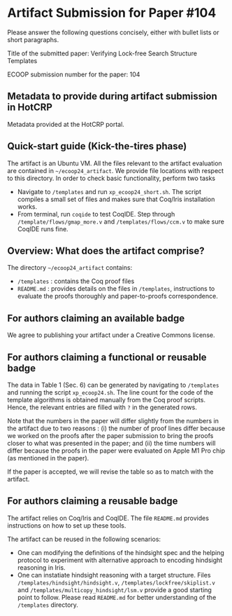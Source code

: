 # Artifact Submission for Paper #104

Please answer the following questions concisely, either with bullet lists or short paragraphs.

Title of the submitted paper: Verifying Lock-free Search Structure Templates

ECOOP submission number for the paper: 104

## Metadata to provide during artifact submission in HotCRP

Metadata provided at the HotCRP portal. 

## Quick-start guide (Kick-the-tires phase)

The artifact is an Ubuntu VM. All the files relevant to the artifact evaluation are contained in `~/ecoop24_artifact`. We provide file locations with respect to this directory. In order to check basic functionality, perform two tasks 
* Navigate to `/templates` and run `xp_ecoop24_short.sh`. The script compiles a small set of files and makes sure that Coq/Iris installation works.
* From terminal, run `coqide` to test CoqIDE. Step through `/template/flows/gmap_more.v` and `/templates/flows/ccm.v` to make sure CoqIDE runs fine.

## Overview: What does the artifact comprise?

The directory `~/ecoop24_artifact` contains: 

* `/templates` : contains the Coq proof files
* `README.md` : provides details on the files in `/templates`, instructions to evaluate the proofs thoroughly and paper-to-proofs correspondence. 

## For authors claiming an available badge

We agree to publishing your artifact under a Creative Commons license.

## For authors claiming a functional or reusable badge

The data in Table 1 (Sec. 6) can be generated by navigating to `/templates` and running the script `xp_ecoop24.sh`. The line count for the code of the template algorithms is obtained manually from the Coq proof scripts. Hence, the relevant entries are filled with `?` in the generated rows.

Note that the numbers in the paper will differ slightly from the numbers in the artifact due to two reasons : (i) the number of proof lines differ because we worked on the proofs after the paper submission to bring the proofs closer to what was presented in the paper; and (ii) the time numbers will differ because the proofs in the paper were evaluated on Apple M1 Pro chip (as mentioned in the paper).

If the paper is accepted, we will revise the table so as to match with the artifact.

## For authors claiming a reusable badge

The artifact relies on Coq/Iris and CoqIDE. The file `README.md` provides instructions on how to set up these tools.

The artifact can be reused in the following scenarios:
* One can modifying the definitions of the hindsight spec and the helping protocol to experiment with alternative approach to encoding hindsight reasoning in Iris.
* One can instatiate hindsight reasoning with a target structure. Files `/templates/hindsight/hindsight.v`, `/templates/lockfree/skiplist.v` and `/templates/multicopy_hindsight/lsm.v` provide a good starting point to follow. Please read `README.md` for better understanding of the `/templates` directory.
